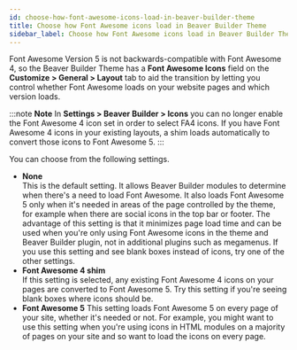 ```yaml
---
id: choose-how-font-awesome-icons-load-in-beaver-builder-theme
title: Choose how Font Awesome icons load in Beaver Builder Theme
sidebar_label: Choose how Font Awesome icons load in Beaver Builder Theme
---
```


Font Awesome Version 5 is not backwards-compatible with Font Awesome 4, so the Beaver Builder Theme has a **Font Awesome Icons** field on the **Customize > General > Layout** tab to aid the transition by letting you control whether Font Awesome loads on your website pages and which version loads.

:::note **Note**
In **Settings > Beaver Builder > Icons** you can no longer enable the Font Awesome 4 icon set in order to select FA4 icons. If you have Font Awesome 4 icons in your existing layouts, a shim loads automatically to convert those icons to Font Awesome 5.
:::

You can choose from the following settings.

  * **None**  
  This is the default setting. It allows Beaver Builder modules to determine when there's a need to load Font Awesome. It also loads Font Awesome 5 only when it's needed in areas of the page controlled by the theme, for example when there are social icons in the top bar or footer.   The advantage of this setting is that it minimizes page load time and can be used when you're only using Font Awesome icons in the theme and Beaver Builder plugin, not in additional plugins such as megamenus. If you use this setting and see blank boxes instead of icons, try one of the other settings.
  * **Font Awesome 4 shim**  
If this setting is selected, any existing Font Awesome 4 icons on your pages are converted to Font Awesome 5. Try this setting if you're seeing blank boxes where icons should be.
  * **Font Awesome 5**
This setting loads Font Awesome 5 on every page of your site, whether it's needed or not. For example, you might want to use this setting when you're using icons in HTML modules on a majority of pages on your site and so want to load the icons on every page.
